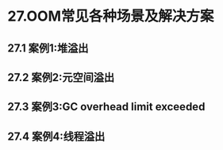 # 27.OOM常见各种场景及解决方案

## 27.1 案例1:堆溢出





## 27.2 案例2:元空间溢出





## 27.3 案例3:GC overhead limit exceeded



## 27.4 案例4:线程溢出

